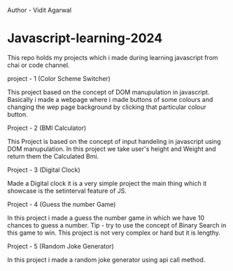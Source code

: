 Author - Vidit Agarwal
# Javascript-learning-2024
This repo holds my projects which i made during learning javascript from chai or code channel.

project - 1 (Color Scheme Switcher)

This project based on the concept of DOM manupulation in javascript.
Basically i made a webpage where i made buttons of some colours and changing the wep page background by clicking that particular colour button.

Project - 2 (BMI Calculator)

This Project is based on the concept of input handeling in javascript using DOM manupulation.
In this project we take user's height and Weight and return them the Calculated Bmi.

Project - 3 (Digital Clock)

Made a Digital clock it is a very simple project the main thing which it showcase is the setinterval feature of JS.

Project - 4 (Guess the number Game)

In this project i made a guess the number game in which we have 10 chances to guess a number.
Tip - try to use the concept of Binary Search in this game to win. 
This project is not very complex or hard but it is lengthy.


Project - 5 (Random Joke Generator)

In this project i made a random joke generator using api call method.
